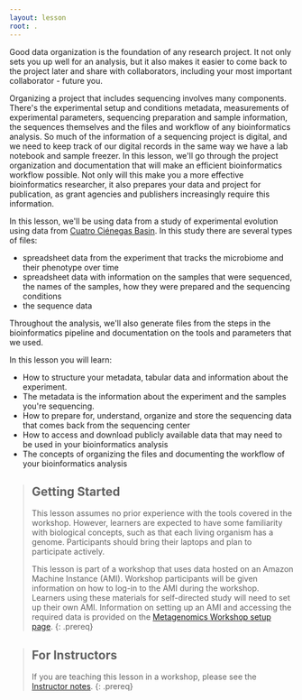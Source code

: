 ```yaml
---
layout: lesson
root: .
---
```


Good data organization is the foundation of any research project. It not only sets you up well for an analysis, 
but it also makes it easier to come back to the project later and share with collaborators, including
your most important collaborator - future you.  
  
  
Organizing a project that includes sequencing involves many components. There's the experimental setup 
and conditions metadata, measurements of experimental parameters, sequencing preparation and sample 
information, the sequences themselves and the files and workflow of any bioinformatics analysis. 
So much of the information of a sequencing project is digital, and we need to keep track of our 
digital records in the same way we have a lab notebook and sample freezer. In this lesson, we'll go 
through the project organization and documentation that will make an efficient bioinformatics workflow 
possible. Not only will this make you a more effective bioinformatics researcher, it also prepares 
your data and project for publication, as grant agencies and publishers increasingly require this information.

In this lesson, we'll be using data from a study of experimental evolution using data from [Cuatro Ciénegas Basin](https://elifesciences.org/articles/49816). In this study there are several types of files:
<!--- just [Lake Hazen Sediment and Soil Metagenomes](http://www.datacarpentry.org/organization-genomics/data/)--->


- spreadsheet data from the experiment that tracks the microbiome and their phenotype over time
- spreadsheet data with information on the samples that were sequenced, the names of the samples, 
  how they were prepared and the sequencing conditions
- the sequence data

Throughout the analysis, we'll also generate files from the steps in the bioinformatics pipeline 
and documentation on the tools and parameters that we used.

In this lesson you will learn:

- How to structure your metadata, tabular data and information about the experiment. 
- The metadata is the information about the experiment and the samples you're sequencing.
- How to prepare for, understand, organize and store the sequencing data that comes back from the sequencing center
- How to access and download publicly available data that may need to be used in your bioinformatics analysis
- The concepts of organizing the files and documenting the workflow of your bioinformatics analysis

> ## Getting Started
>
> This lesson assumes no prior experience with the tools covered in the workshop. 
> However, learners are expected to have some familiarity with biological concepts,
> such as that each living organism has a genome. 
> Participants should bring their laptops and plan to participate actively. 
>
> This lesson is part of a workshop that uses data hosted on an Amazon Machine Instance (AMI). Workshop participants will be given 
> information on how
> to log-in to the AMI during the workshop. Learners using these materials for self-directed study will need to set up their own
> AMI. Information on setting up an AMI and accessing the required data is provided on the [Metagenomics Workshop setup page](https://carpentries-incubator.github.io/metagenomics/setup.html).
{: .prereq}

> ## For Instructors
> If you are teaching this lesson in a workshop, please see the
> [Instructor notes](guide/).
{: .prereq}
